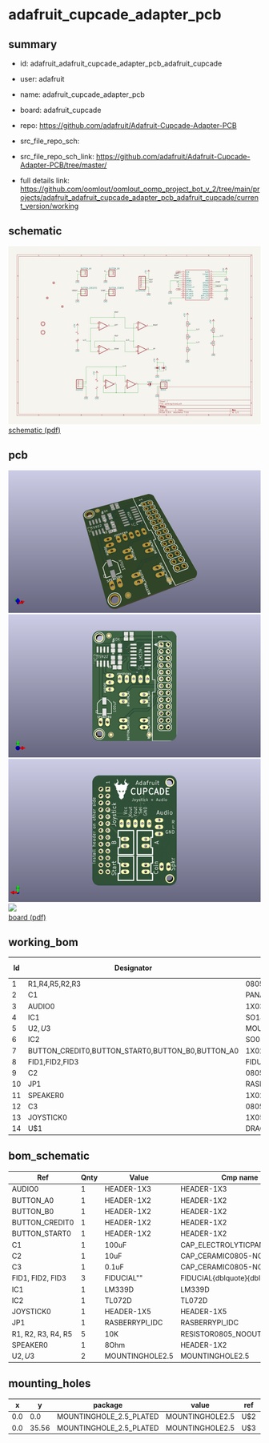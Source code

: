 # adafruit_cupcade_adapter_pcb
 
## summary 
* id: adafruit_adafruit_cupcade_adapter_pcb_adafruit_cupcade
* user: adafruit
* name: adafruit_cupcade_adapter_pcb
* board: adafruit_cupcade
* repo: https://github.com/adafruit/Adafruit-Cupcade-Adapter-PCB



* src_file_repo_sch: 
* src_file_repo_sch_link: https://github.com/adafruit/Adafruit-Cupcade-Adapter-PCB/tree/master/
* full details link: https://github.com/oomlout/oomlout_oomp_project_bot_v_2/tree/main/projects/adafruit_adafruit_cupcade_adapter_pcb_adafruit_cupcade/current_version/working  

## schematic  
![](working_schematic_600.png)  
[schematic (pdf)](working_schematic.pdf)  

## pcb  
![](working_3d_600.png) 
![](working_3d_front_600.png)  
![](working_3d_back_600.png)  
![](working_600.png)  
[board (pdf)](working.pdf)  

## working_bom
| Id | Designator | Footprint | Quantity | Designation | Supplier and ref |  | None | 
| --- | --- | --- | --- | --- | --- | --- | --- | 
| 1 | R1,R4,R5,R2,R3 | 0805-NO | 5 | 10K |  |  | [''] | 
| 2 | C1 | PANASONIC_C | 1 | 100uF |  |  | [''] | 
| 3 | AUDIO0 | 1X03_OVAL | 1 |  |  |  | [''] | 
| 4 | IC1 | SO14 | 1 | LM339D |  |  | [''] | 
| 5 | U$2,U$3 | MOUNTINGHOLE_2.5_PLATED | 2 | MOUNTINGHOLE2.5 |  |  | [''] | 
| 6 | IC2 | SO08 | 1 | TS922 |  |  | [''] | 
| 7 | BUTTON_CREDIT0,BUTTON_START0,BUTTON_B0,BUTTON_A0 | 1X02_OVAL | 4 |  |  |  | [''] | 
| 8 | FID1,FID2,FID3 | FIDUCIAL_1MM | 3 | FIDUCIAL" |  |  | [''] | 
| 9 | C2 | 0805-NO | 1 | 10uF |  |  | [''] | 
| 10 | JP1 | RASBERRYPI_IDC | 1 |  |  |  | [''] | 
| 11 | SPEAKER0 | 1X02_OVAL | 1 | 8Ohm |  |  | [''] | 
| 12 | C3 | 0805-NO | 1 | 0.1uF |  |  | [''] | 
| 13 | JOYSTICK0 | 1X05_OVAL | 1 |  |  |  | [''] | 
| 14 | U$1 | DRAGON_300MIL | 1 |  |  |  | [''] | 


## bom_schematic
| Ref | Qnty | Value | Cmp name | Footprint | Description | Vendor | DNP | 
| --- | --- | --- | --- | --- | --- | --- | --- | 
| AUDIO0 | 1 | HEADER-1X3 | HEADER-1X3 | working:1X03_OVAL |  |  |  | 
| BUTTON_A0 | 1 | HEADER-1X2 | HEADER-1X2 | working:1X02_OVAL |  |  |  | 
| BUTTON_B0 | 1 | HEADER-1X2 | HEADER-1X2 | working:1X02_OVAL |  |  |  | 
| BUTTON_CREDIT0 | 1 | HEADER-1X2 | HEADER-1X2 | working:1X02_OVAL |  |  |  | 
| BUTTON_START0 | 1 | HEADER-1X2 | HEADER-1X2 | working:1X02_OVAL |  |  |  | 
| C1 | 1 | 100uF | CAP_ELECTROLYTICPANASONIC_C | working:PANASONIC_C |  |  |  | 
| C2 | 1 | 10uF | CAP_CERAMIC0805-NOOUTLINE | working:0805-NO |  |  |  | 
| C3 | 1 | 0.1uF | CAP_CERAMIC0805-NOOUTLINE | working:0805-NO |  |  |  | 
| FID1, FID2, FID3 | 3 | FIDUCIAL"" | FIDUCIAL{dblquote}{dblquote} | working:FIDUCIAL_1MM |  |  |  | 
| IC1 | 1 | LM339D | LM339D | working:SO14 |  |  |  | 
| IC2 | 1 | TL072D | TL072D | working:SO08 |  |  |  | 
| JOYSTICK0 | 1 | HEADER-1X5 | HEADER-1X5 | working:1X05_OVAL |  |  |  | 
| JP1 | 1 | RASBERRYPI_IDC | RASBERRYPI_IDC | working:RASBERRYPI_IDC |  |  |  | 
| R1, R2, R3, R4, R5 | 5 | 10K | RESISTOR0805_NOOUTLINE | working:0805-NO |  |  |  | 
| SPEAKER0 | 1 | 8Ohm | HEADER-1X2 | working:1X02_OVAL |  |  |  | 
| U$2, U$3 | 2 | MOUNTINGHOLE2.5 | MOUNTINGHOLE2.5 | working:MOUNTINGHOLE_2.5_PLATED |  |  |  | 


## mounting_holes
| x | y | package | value | ref | size | 
| --- | --- | --- | --- | --- | --- | 
| 0.0 | 0.0 | MOUNTINGHOLE_2.5_PLATED | MOUNTINGHOLE2.5 | U$2 | m3 | 
| 0.0 | 35.56 | MOUNTINGHOLE_2.5_PLATED | MOUNTINGHOLE2.5 | U$3 | m3 | 


